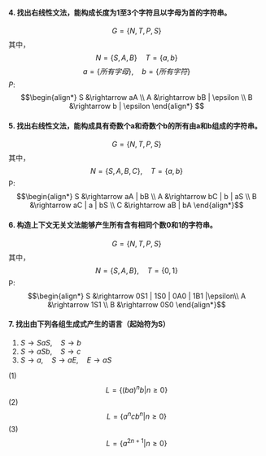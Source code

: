 #### 4. 找出右线性文法，能构成长度为1至3个字符且以字母为首的字符串。

$$G = \{N, T, P, S\}$$ 
其中，
$$N = \{S, A, B\} \quad T = \{a, b\}$$ $$a = \{所有字母\}, \quad b = \{所有字符\}$$ $P:$ $$\begin{align*}
    S &\rightarrow aA \\ A &\rightarrow bB | \epsilon \\ B &\rightarrow b | \epsilon
\end{align*} $$

#### 5. 找出右线性文法，能构成具有奇数个a和奇数个b的所有由a和b组成的字符串。

$$G = \{N, T, P, S\}$$ 
其中，
$$N = \{S, A, B, C\}, \quad T = \{a, b\}$$
P: $$\begin{align*}
    S &\rightarrow aA | bB \\
    A &\rightarrow bC | b | aS \\
    B &\rightarrow aC | a | bS \\
    C &\rightarrow aB | bA
\end{align*}$$

#### 6. 构造上下文无关文法能够产生所有含有相同个数0和1的字符串。

$$G = \{N, T, P, S\}$$ 
其中，
$$N = \{S, A, B\}, \quad T = \{0, 1\}$$
P: $$\begin{align*}
    S &\rightarrow 0S1 | 1S0 | 0A0 | 1B1 |\epsilon\\
    A &\rightarrow 1S1 \\
    B &\rightarrow 0S0 
\end{align*}$$

#### 7. 找出由下列各组生成式产生的语言（起始符为S）
1. $S \rightarrow SaS, \quad S \rightarrow b$
2. $S \rightarrow aSb, \quad S \rightarrow c$
3. $S \rightarrow a, \quad S \rightarrow aE, \quad E \rightarrow aS$

(1) $$L = \{(ba)^nb| n \geq 0\}$$
(2) $$L = \{ a^ncb^n | n \geq 0\}$$
(3) $$L = \{a^{2n + 1} | n \geq 0\}$$

